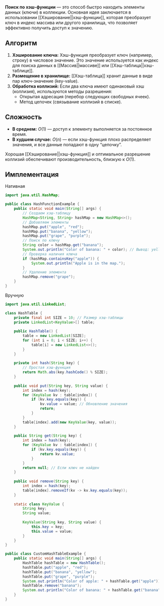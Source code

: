 **Поиск по хэш-функции** — это способ быстро находить элементы данных (ключи) в коллекции. Основная идея заключается в использовании [[Хэширование||хэш-функции]], которая преобразует ключ в индекс массива или другого хранилища, что позволяет эффективно получить доступ к значению.


## Алгоритм

1. **Хэширование ключа:**
   Хэш-функция преобразует ключ (например, строку) в числовое значение. Это значение используется как индекс для поиска данных в [[Массив||массиве]] или [[Хэш-таблица||хэш-таблице]].
2. **Размещение в хранилище:**
   [[Хэш-таблица]] хранит данные в виде пар ключ-значение (key-value).
3. **Обработка коллизий:**
   Если два ключа имеют одинаковый хэш (коллизия), используются методы разрешения:
	- Открытая адресация (перебор следующих свободных ячеек).
	- Метод цепочек (связывание коллизий в списке).


## Сложность

- **В среднем:** $O(1)$ — доступ к элементу выполняется за постоянное время.
- **В худшем случае:** $O(n)$ — если хэш-функция плохо распределяет значения, и все данные попадают в одну “цепочку”.

Хорошая [[Хэширование||хэш-функция]] и оптимальное разрешение коллизий обеспечивают производительность, близкую к $O(1)$.


## Имплементация

Нативная

``` java
import java.util.HashMap;

public class HashFunctionExample {
    public static void main(String[] args) {
        // Создаем хэш-таблицу
        HashMap<String, String> hashMap = new HashMap<>();
        // Добавляем элементы
        hashMap.put("apple", "red");
        hashMap.put("banana", "yellow");
        hashMap.put("grape", "purple");
        // Поиск по ключу
        String color = hashMap.get("banana");
        System.out.println("Color of banana: " + color); // Вывод: yellow
        // Проверка наличия ключа
        if (hashMap.containsKey("apple")) {
            System.out.println("Apple is in the map.");
        }
        // Удаление элемента
        hashMap.remove("grape");
    }
}
```

Вручную

``` java
import java.util.LinkedList;

class HashTable {
    private final int SIZE = 10; // Размер хэш-таблицы
    private LinkedList<KeyValue>[] table;
	
    public HashTable() {
        table = new LinkedList[SIZE];
        for (int i = 0; i < SIZE; i++) {
            table[i] = new LinkedList<>();
        }
    }
	
    private int hash(String key) {
        // Простая хэш-функция
        return Math.abs(key.hashCode() % SIZE);
    }
	
    public void put(String key, String value) {
        int index = hash(key);
        for (KeyValue kv : table[index]) {
            if (kv.key.equals(key)) {
                kv.value = value; // Обновление значения
                return;
            }
        }
        table[index].add(new KeyValue(key, value));
    }
	
    public String get(String key) {
        int index = hash(key);
        for (KeyValue kv : table[index]) {
            if (kv.key.equals(key)) {
                return kv.value;
            }
        }
        return null; // Если ключ не найден
    }
	
    public void remove(String key) {
        int index = hash(key);
        table[index].removeIf(kv -> kv.key.equals(key));
    }
	
    static class KeyValue {
        String key;
        String value;
		
        KeyValue(String key, String value) {
            this.key = key;
            this.value = value;
        }
    }
}

public class CustomHashTableExample {
    public static void main(String[] args) {
        HashTable hashTable = new HashTable();
        hashTable.put("apple", "red");
        hashTable.put("banana", "yellow");
        hashTable.put("grape", "purple");
        System.out.println("Color of apple: " + hashTable.get("apple")); // Вывод: red
        hashTable.remove("banana");
        System.out.println("Color of banana: " + hashTable.get("banana")); // Вывод: null
    }
}
```

